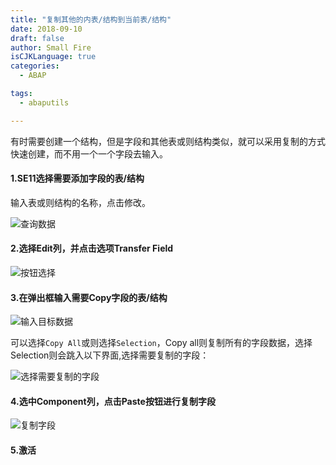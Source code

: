 ```yaml
---
title: "复制其他的内表/结构到当前表/结构"
date: 2018-09-10
draft: false
author: Small Fire
isCJKLanguage: true
categories: 
  - ABAP

tags: 
  - abaputils

---
```




有时需要创建一个结构，但是字段和其他表或则结构类似，就可以采用复制的方式快速创建，而不用一个一个字段去输入。

#### 1.SE11选择需要添加字段的表/结构

输入表或则结构的名称，点击修改。

![查询数据](/images/ABAP/copyfield1.png)

#### 2.选择Edit列，并点击选项Transfer Field

![按钮选择](/images/ABAP/copyfield2.png)

#### 3.在弹出框输入需要Copy字段的表/结构

![输入目标数据](/images/ABAP/copyfield3.png)

可以选择`Copy All`或则选择`Selection`，Copy all则复制所有的字段数据，选择Selection则会跳入以下界面,选择需要复制的字段：

![选择需要复制的字段](/images/ABAP/copyfield4.png)

#### 4.选中Component列，点击Paste按钮进行复制字段

![复制字段](/images/ABAP/copyfield5.png)

#### 5.激活

